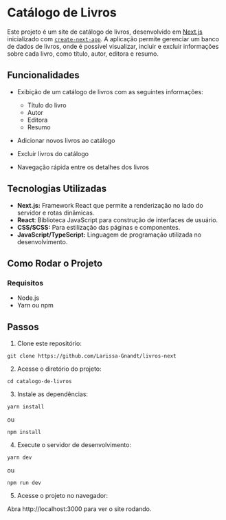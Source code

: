 # Catálogo de Livros

Este projeto é um site de catálogo de livros, desenvolvido em [Next.js](https://nextjs.org) inicializado com [`create-next-app`](https://nextjs.org/docs/app/api-reference/cli/create-next-app). A aplicação permite gerenciar um banco de dados de livros, onde é possível visualizar, incluir e excluir informações sobre cada livro, como título, autor, editora e resumo.

## Funcionalidades

- Exibição de um catálogo de livros com as seguintes informações:

  - Título do livro
  - Autor
  - Editora
  - Resumo

- Adicionar novos livros ao catálogo
- Excluir livros do catálogo
- Navegação rápida entre os detalhes dos livros

## Tecnologias Utilizadas

- **Next.js:** Framework React que permite a renderização no lado do servidor e rotas dinâmicas.
- **React**: Biblioteca JavaScript para construção de interfaces de usuário.
- **CSS/SCSS:** Para estilização das páginas e componentes.
- **JavaScript/TypeScript:** Linguagem de programação utilizada no desenvolvimento.

## Como Rodar o Projeto

### Requisitos

- Node.js
- Yarn ou npm

## Passos

1. Clone este repositório:

```
git clone https://github.com/Larissa-Gnandt/livros-next
```

2. Acesse o diretório do projeto:

```
cd catalogo-de-livros

```

3. Instale as dependências:

```
yarn install
```

ou

```
npm install
```

4. Execute o servidor de desenvolvimento:

```
yarn dev
```

ou

```
npm run dev
```

5. Acesse o projeto no navegador:

Abra http://localhost:3000 para ver o site rodando.
